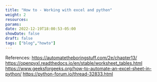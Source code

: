 ```yaml
---
title: "How to - Working with excel and python"
weight: 2
resources:
params:
date: 2022-12-19T18:00:53-05:00
showDate: false
draft: false
tags: ["blog","howto"]
---
```


References:
https://automatetheboringstuff.com/2e/chapter13/
https://openpyxl.readthedocs.io/en/stable/worksheet_tables.html
https://www.geeksforgeeks.org/how-to-automate-an-excel-sheet-in-python/
https://python-forum.io/thread-32833.html
